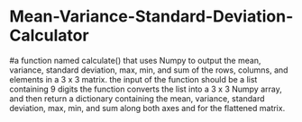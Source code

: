 # Mean-Variance-Standard-Deviation-Calculator

#a function named calculate() that uses Numpy to output the 
mean, variance, standard deviation, max, min, and sum of the rows, columns, and elements in a 3 x 3 matrix.
the input of the function should be a list containing 9 digits 
the function converts the list into a 3 x 3 Numpy array, and then return a dictionary containing
the mean, variance, standard deviation, max, min, and sum along both axes and for the flattened matrix.
